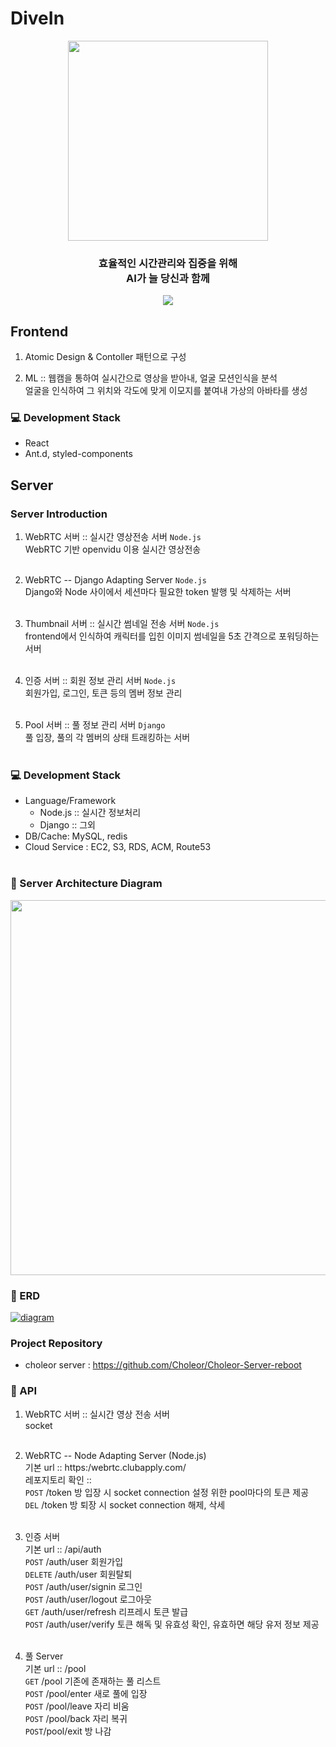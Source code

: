 # DiveIn

<div align="center">
  <img src="https://user-images.githubusercontent.com/7090906/107105445-ad1ac680-6869-11eb-9eb9-65e95b945424.png"  width="320" />
  <h3>
    효율적인 시간관리와 집중을 위해<br/>
    AI가 늘 당신과 함께
  </h3>

  <div>
    <img src="https://badgen.net/badge/AI/DiveIn/blue"/>
  </div>
</div>

## Frontend

1.  Atomic Design & Contoller 패턴으로 구성

2.  ML :: 웹캠을 통하여 실시간으로 영상을 받아내, 얼굴 모션인식을 분석<br/>
    얼굴을 인식하여 그 위치와 각도에 맞게 이모지를 붙여내 가상의 아바타를 생성

### 💻 Development Stack

- React
- Ant.d, styled-components

## Server

### Server Introduction

1. WebRTC 서버 :: 실시간 영상전송 서버 `Node.js`<br>
   WebRTC 기반 openvidu 이용 실시간 영상전송<br><br>

2. WebRTC -- Django Adapting Server `Node.js`<br>
   Django와 Node 사이에서 세션마다 필요한 token 발행 및 삭제하는 서버<br><br>

3. Thumbnail 서버 :: 실시간 썸네일 전송 서버 `Node.js`<br>
   frontend에서 인식하여 캐릭터를 입힌 이미지 썸네일을 5초 간격으로 포워딩하는 서버<br><br>

4. 인증 서버 :: 회원 정보 관리 서버 `Node.js`<br>
   회원가입, 로그인, 토큰 등의 멤버 정보 관리<br><br>

5. Pool 서버 :: 풀 정보 관리 서버 `Django`<br>
   풀 입장, 풀의 각 멤버의 상태 트래킹하는 서버<br><br>

### 💻 Development Stack<br>

- Language/Framework<br>
  - Node.js :: 실시간 정보처리<br>
  - Django :: 그외<br>
- DB/Cache: MySQL, redis<br>
- Cloud Service : EC2, S3, RDS, ACM, Route53<br><br>

### 📌 Server Architecture Diagram<br>

<img src="https://user-images.githubusercontent.com/7090906/107105446-b015b700-6869-11eb-8506-9ca9e39ad4e8.png" width="600px"  />

### 📌 ERD

<a href=""><img src="https://i.ibb.co/JFWT8QR/diagram.png" alt="diagram" border="0"></a>

### Project Repository<br>

- choleor server : https://github.com/Choleor/Choleor-Server-reboot<br>

### 📌 API<br>

1. WebRTC 서버 :: 실시간 영상 전송 서버<br>
   socket<br><br>

2. WebRTC -- Node Adapting Server (Node.js)<br>
   기본 url :: https:/webrtc.clubapply.com/ <br>
   레포지토리 확인 :: <br>
   `POST` /token 방 입장 시 socket connection 설정 위한 pool마다의 토큰 제공 <br>
   `DEL` /token 방 퇴장 시 socket connection 해제, 삭세<br><br>

3. 인증 서버 <br>
   기본 url :: /api/auth<br>
   `POST` /auth/user 회원가입<br>
   `DELETE` /auth/user 회원탈퇴<br>
   `POST` /auth/user/signin 로그인<br>
   `POST` /auth/user/logout 로그아웃<br>
   `GET` /auth/user/refresh 리프레시 토큰 발급<br>
   `POST` /auth/user/verify 토큰 해독 및 유효성 확인, 유효하면 해당 유저 정보 제공<br><br>

4. 풀 Server<br>
   기본 url :: /pool<br>
   `GET` /pool 기존에 존재하는 풀 리스트 <br>
   `POST` /pool/enter 새로 풀에 입장<br>
   `POST` /pool/leave 자리 비움<br>
   `POST` /pool/back 자리 복귀<br>
   `POST`/pool/exit 방 나감<br><br>
